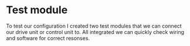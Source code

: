 # Test module

To test our configuration I created two test modules that we can connect our drive unit or control unit to. All integrated we can quickly check wiring and software for correct resonses.
